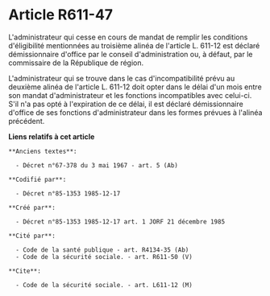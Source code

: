 # Article R611-47

L'administrateur qui cesse en cours de mandat de remplir les conditions d'éligibilité mentionnées au troisième alinéa de
l'article L. 611-12 est déclaré démissionnaire d'office par le conseil d'administration ou, à défaut, par le commissaire de
la République de région. 

L'administrateur qui se trouve dans le cas d'incompatibilité prévu au deuxième alinéa de l'article L. 611-12 doit opter dans
le délai d'un mois entre son mandat d'administrateur et les fonctions incompatibles avec celui-ci. S'il n'a pas opté à
l'expiration de ce délai, il est déclaré démissionnaire d'office de ses fonctions d'administrateur dans les formes prévues à
l'alinéa précédent.

**Liens relatifs à cet article**

	**Anciens textes**:

	  - Décret n°67-378 du 3 mai 1967 - art. 5 (Ab)

	**Codifié par**:

	  - Décret n°85-1353 1985-12-17

	**Créé par**:

	  - Décret n°85-1353 1985-12-17 art. 1 JORF 21 décembre 1985

	**Cité par**:

	  - Code de la santé publique - art. R4134-35 (Ab)
	  - Code de la sécurité sociale. - art. R611-50 (V)

	**Cite**:

	  - Code de la sécurité sociale. - art. L611-12 (M)
